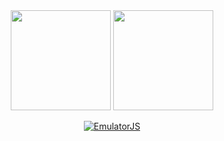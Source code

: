 <div align="center">

  <img width = 160 src = https://cdn.jsdelivr.net/gh/EmulatorJS/EmulatorJS@main/docs/Logo-light.png#gh-dark-mode-only>
  <img width = 160 src = https://cdn.jsdelivr.net/gh/EmulatorJS/EmulatorJS@main/docs/Logo.png#gh-light-mode-only>

  [![EmulatorJS](https://img.shields.io/badge/EmulatorJS-00BFFF?style=for-the-badge)](https://github.com/EmulatorJS/EmulatorJS) 
</div>
